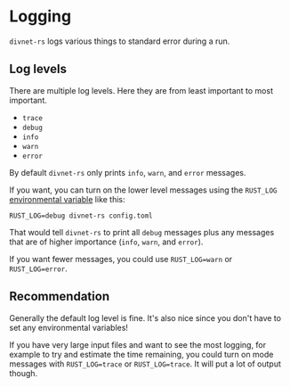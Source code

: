 # Logging

`divnet-rs` logs various things to standard error during a run.

## Log levels

There are multiple log levels.  Here they are from least important to most important.

- `trace`
- `debug`
- `info`
- `warn`
- `error`

By default `divnet-rs` only prints `info`, `warn`, and `error` messages.

If you want, you can turn on the lower level messages using the `RUST_LOG` [environmental variable](https://www.digitalocean.com/community/tutorials/how-to-read-and-set-environmental-and-shell-variables-on-linux) like this:

```
RUST_LOG=debug divnet-rs config.toml
```

That would tell `divnet-rs` to print all `debug` messages plus any messages that are of higher importance (`info`, `warn`, and `error`).

If you want fewer messages, you could use `RUST_LOG=warn` or `RUST_LOG=error`.

## Recommendation

Generally the default log level is fine.  It's also nice since you don't have to set any environmental variables!

If you have very large input files and want to see the most logging, for example to try and estimate the time remaining, you could turn on mode messages with `RUST_LOG=trace` or `RUST_LOG=trace`.  It will put a lot of output though.

